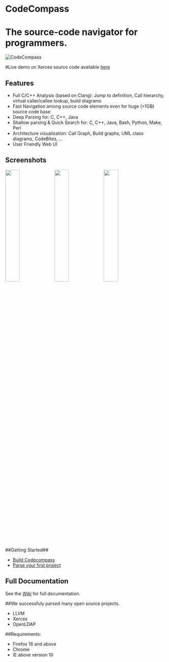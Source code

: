 # CodeCompass

# The source-code navigator for programmers.

![CodeCompass](https://raw.githubusercontent.com/Ericsson/codecompass/master/img/logo.jpg)

#Live demo on Xerces source code available [here](http://modelserver.inf.elte.hu:34540/#wsid=xerces)

## Features
* Full C/C++ Analysis (based on Clang): Jump to definition, Call hierarchy, virtual caller/callee lookup, build diagrams
* Fast Navigation among source code elements even for huge (>1GB) source code base
* Deep Parsing for: C, C++, Java 
* Shallow parsing & Quick Search for: C, C++, Java, Bash, Python, Make, Perl
* Architecture visualization: Call Graph, Build graphs, UML class diagrams, CodeBites, ...
* User Friendly Web UI

## Screenshots

<img src="https://raw.githubusercontent.com/Ericsson/codecompass/master/img/screenshot1.jpg" width="30%" />
<img src="https://raw.githubusercontent.com/Ericsson/codecompass/master/img/screenshot2.jpg" width="30%" />
<img src="https://raw.githubusercontent.com/Ericsson/codecompass/master/img/screenshot3.jpg" width="30%" />

##Getting Started##

* [Build Codecompass](https://github.com/Ericsson/CodeCompass/wiki/How-To-Build-Codecompass)
* [Parse your first project](https://github.com/Ericsson/CodeCompass/wiki/Getting-Started)

## Full Documentation
See the [Wiki](https://github.com/Ericsson/CodeCompass/wiki) for full documentation.

##We successfuly parsed many open source projects.
* LLVM
* Xerces
* OpenLDAP

##Requirements:
* Firefox 18 and above
* Chrome
* IE above version 10


